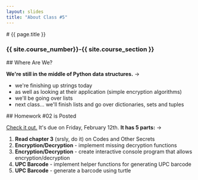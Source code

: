 ```yaml
---
layout: slides
title: "About Class #5"
---
```

<section markdown="block" class="intro-slide">
# {{ page.title }}

### {{ site.course_number}}-{{ site.course_section }}

<p><small></small></p>
</section>

<section markdown="block">
## Where Are We?

__We're still in the middle of Python data structures.__ &rarr;

* we're finishing up strings today
* as well as looking at their application (simple encryption algorithms)
* we'll be going over lists
* next class... we'll finish lists and go over dictionaries, sets and tuples

</section>
<section markdown="block">
## Homework #02 is Posted

[Check it out.](../../assignments/hw02.markdown) It's due on Friday, February 12th. __It has 5 parts:__ &rarr;

1. __Read chapter 3__ (srsly, do it) on Codes and Other Secrets
2. __Encryption/Decryption__ - implement missing decryption functions
3. __Encryption/Decryption__ - create interactive console program that allows encryption/decryption
4. __UPC Barcode__ - implement helper functions for generating UPC barcode
5. __UPC Barcode__ - generate a barcode using turtle

</section>

